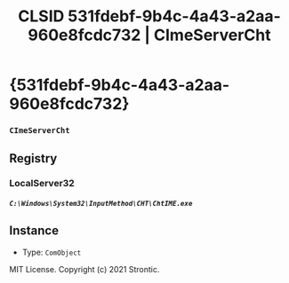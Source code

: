 ﻿---
title: "CLSID 531fdebf-9b4c-4a43-a2aa-960e8fcdc732 | CImeServerCht"
excerpt: What is COM-Object CLSID 531fdebf-9b4c-4a43-a2aa-960e8fcdc732?
---

# {531fdebf-9b4c-4a43-a2aa-960e8fcdc732}

### `CImeServerCht`

## Registry


### LocalServer32

##### `C:\Windows\System32\InputMethod\CHT\ChtIME.exe`

## Instance

* Type: `ComObject`

MIT License. Copyright (c) 2021 Strontic.


